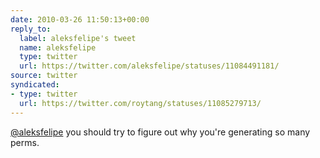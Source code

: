 ```yaml
---
date: 2010-03-26 11:50:13+00:00
reply_to:
  label: aleksfelipe's tweet
  name: aleksfelipe
  type: twitter
  url: https://twitter.com/aleksfelipe/statuses/11084491181/
source: twitter
syndicated:
- type: twitter
  url: https://twitter.com/roytang/statuses/11085279713/
---
```


[@aleksfelipe](https://twitter.com/aleksfelipe/) you should try to figure out why you're generating so many perms.